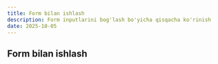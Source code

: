 ```yaml
---
title: Form bilan ishlash
description: Form inputlarini bog'lash bo'yicha qisqacha ko'rinish
date: 2025-10-05
---
```


## Form bilan ishlash

<div class="my-md-content">

</div>

